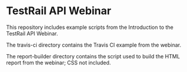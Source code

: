 # TestRail API Webinar
This repository includes example scripts from the Introduction to the TestRail API Webinar. 

The travis-ci directory contains the Travis CI example from the webinar.

The report-builder directory contains the script used to build the HTML report from the webinar; CSS not included.

